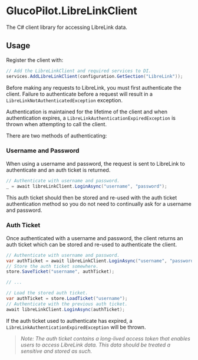 # GlucoPilot.LibreLinkClient
The C# client library for accessing LibreLink data.

## Usage
Register the client with:

```csharp
// Add the LibreLinkClient and required services to DI.
services.AddLibreLinkClient(configuration.GetSection("LibreLink"));
```

Before making any requests to LibreLink, you must first authenticate the client. Failure to authenticate before a request will result in a `LibreLinkNotAuthenticatedException` exception. 

Authentication is maintained for the lifetime of the client and when authentication expires, a `LibreLinkAuthenticationExpiredException` is thrown when attempting to call the client.

There are two methods of authenticating:

### Username and Password
When using a username and password, the request is sent to LibreLink to authenticate and an auth ticket is returned.

```csharp
// Authenticate with username and password.
_ = await libreLinkClient.LoginAsync("username", "password");
```

This auth ticket should then be stored and re-used with the auth ticket authentication method so you do not need to continually ask for a username and password.

### Auth Ticket
Once authenticated with a username and password, the client returns an auth ticket which can be stored and re-used to authenticate the client.

```csharp
// Authenticate with username and password.
var authTicket = await libreLinkClient.LoginAsync("username", "password");
// Store the auth ticket somewhere.
store.SaveTicket("username", authTicket);

// ...

// Load the stored auth ticket.
var authTicket = store.LoadTicket("username");
// Authenticate with the previous auth ticket.
await libreLinkClient.LoginAsync(authTicket);
```

If the auth ticket used to authenticate has expired, a `LibreLinkAuthenticationExpiredException` will be thrown.

> _Note: The auth ticket contains a long-lived access token that enables users to access LibreLink data. This data should be treated a sensitive and stored as such._